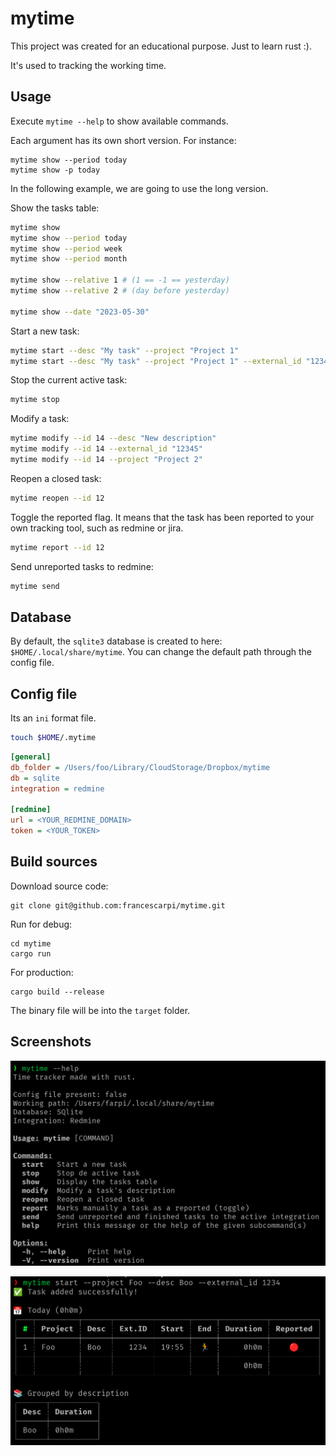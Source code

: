# mytime

This project was created for an educational purpose. Just to learn rust :).

It's used to tracking the working time.


## Usage

Execute `mytime --help` to show available commands.

Each argument has its own short version. For instance:

```
mytime show --period today
mytime show -p today
```

In the following example, we are going to use the long version.

Show the tasks table:

```bash
mytime show
mytime show --period today
mytime show --period week
mytime show --period month

mytime show --relative 1 # (1 == -1 == yesterday)
mytime show --relative 2 # (day before yesterday)

mytime show --date "2023-05-30"
```

Start a new task:

```bash
mytime start --desc "My task" --project "Project 1"
mytime start --desc "My task" --project "Project 1" --external_id "12345"
```

Stop the current active task:

```bash
mytime stop
```

Modify a task:

```bash
mytime modify --id 14 --desc "New description"
mytime modify --id 14 --external_id "12345"
mytime modify --id 14 --project "Project 2"
```

Reopen a closed task:

```bash
mytime reopen --id 12
```

Toggle the reported flag. It means that the task has been reported to your own tracking tool, such as redmine or jira.

```bash
mytime report --id 12
```

Send unreported tasks to redmine:

```bash
mytime send
```

## Database

By default, the `sqlite3` database is created to here: `$HOME/.local/share/mytime`. You can change the default path through the config file.

## Config file

Its an  `ini` format file.

```bash
touch $HOME/.mytime
```

```ini
[general]
db_folder = /Users/foo/Library/CloudStorage/Dropbox/mytime
db = sqlite
integration = redmine

[redmine]
url = <YOUR_REDMINE_DOMAIN>
token = <YOUR_TOKEN>

```

## Build sources

Download source code:

```
git clone git@github.com:francescarpi/mytime.git
```

Run for debug:

```
cd mytime
cargo run
```

For production:

```
cargo build --release
```

The binary file will be into the `target` folder.


## Screenshots

![Screenshot 1](./screenshots/cap1.png)

![Screenshot 2](./screenshots/cap2.png)

